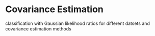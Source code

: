 # Covariance Estimation 

classification with Gaussian likelihood ratios for different datsets and covariance estimation methods
